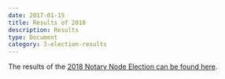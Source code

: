 ```yaml
---
date: 2017-01-15
title: Results of 2018
description: Results
type: Document
category: 3-election-results
---
```

The results of the [2018 Notary Node Election can be found here](https://github.com/KomodoPlatform/NotaryNodes/blob/master/readme2018.md#elected-notaries-2018).
